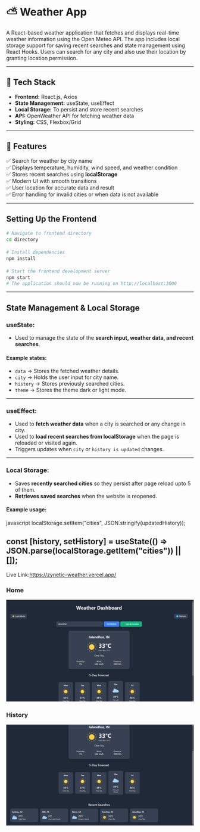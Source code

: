 # ⛅ Weather App

A React-based weather application that fetches and displays real-time weather information using the Open Meteo API. The app includes local storage support for saving recent searches and state management using React Hooks. Users can search for any city and also use their location by granting location permission.

---

## 🚀 Tech Stack

- **Frontend:** React.js, Axios
- **State Management:** useState, useEffect
- **Local Storage:** To persist and store recent searches
- **API:** OpenWeather API for fetching weather data
- **Styling:** CSS, Flexbox/Grid

---

## 📌 Features

✅ Search for weather by city name  
✅ Displays temperature, humidity, wind speed, and weather condition  
✅ Stores recent searches using **localStorage**  
✅ Modern UI with smooth transitions  
✅ User location for accurate data and result  
✅ Error handling for invalid cities or when data is not available 

---

## Setting Up the Frontend

```bash
# Navigate to frontend directory
cd directory

# Install dependencies
npm install

# Start the frontend development server
npm start
# The application should now be running on http://localhost:3000


```
---

## State Management & Local Storage  

### useState:  
- Used to manage the state of the **search input, weather data, and recent searches**.  

#### Example states:  
- `data` → Stores the fetched weather details.  
- `city` → Holds the user input for city name.  
- `history` → Stores previously searched cities.  
- `theme` → Stores the theme dark or light mode.  

---

### useEffect:  
- Used to **fetch weather data** when a city is searched or any change in city.  
- Used to **load recent searches from localStorage** when the page is reloaded or visited again.  
- Triggers updates when `city` or `history is updated` changes.  

---

### Local Storage:  
- Saves **recently searched cities** so they persist after page reload upto 5 of them.  
- **Retrieves saved searches** when the website is reopened.  

#### Example usage:  
javascript
localStorage.setItem("cities", JSON.stringify(updatedHistory));

const [history, setHistory] = useState(() => JSON.parse(localStorage.getItem("cities")) || []);
-----
Live Link:https://zynetic-weather.vercel.app/
### Home
![Home](./images/main1.png)
### History
![History](./images/main2.png)
